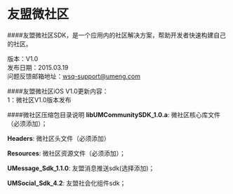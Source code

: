 友盟微社区
===========================
####友盟微社区SDK，是一个应用内的社区解决方案，帮助开发者快速构建自己的社区。

版本：V1.0   
发布日期：2015.03.19       
问题反馈邮箱地址：wsq-support@umeng.com

####友盟微社区iOS V1.0更新内容：   
1：微社区V1.0版本发布

####微社区压缩包目录说明
**libUMCommunitySDK_1.0.a**: 微社区核心库文件（必须添加）；    

**Headers**: 微社区头文件（必须添加）    

**Resources**: 微社区资源文件（必须添加）；      

**UMessage_Sdk_1.1.0**: 友盟消息推送sdk(选择添加)；    

**UMSocial_Sdk_4.2**: 友盟社会化组件sdk；